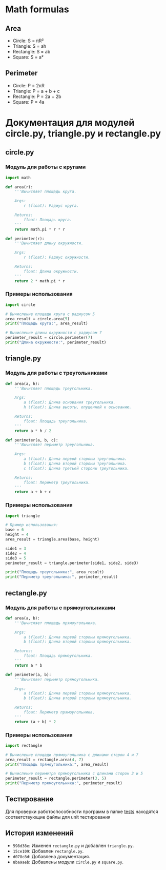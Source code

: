 # Math formulas
## Area
- Circle: S = πR²
- Triangle: S = ah
- Rectangle: S = ab
- Square: S = a²

## Perimeter
- Circle: P = 2πR
- Triangle: P = a + b + c
- Rectangle: P = 2a + 2b
- Square: P = 4a

# Документация для модулей circle.py, triangle.py и rectangle.py

## circle.py

### Модуль для работы с кругами

```python
import math

def area(r):
    '''Вычисляет площадь круга.

    Args:
        r (float): Радиус круга.

    Returns:
        float: Площадь круга.
    '''
    return math.pi * r * r

def perimeter(r):
    '''Вычисляет длину окружности.

    Args:
        r (float): Радиус окружности.

    Returns:
        float: Длина окружности.
    '''
    return 2 * math.pi * r
```
### Примеры использования
```python
import circle

# Вычисление площади круга с радиусом 5
area_result = circle.area(5)
print("Площадь круга:", area_result)

# Вычисление длины окружности с радиусом 7
perimeter_result = circle.perimeter(7)
print("Длина окружности:", perimeter_result)
```

## triangle.py

### Модуль для работы с треугольниками

```python
def area(a, h):
    '''Вычисляет площадь треугольника.

    Args:
        a (float): Длина основания треугольника.
        h (float): Длина высоты, опущенной к основанию.

    Returns:
        float: Площадь треугольника.
    '''
    return a * h / 2

def perimeter(a, b, c):
    '''Вычисляет периметр треугольника.

    Args:
        a (float): Длина первой стороны треугольника.
        b (float): Длина второй стороны треугольника.
        c (float): Длина третьей стороны треугольника.

    Returns:
        float: Периметр треугольника.
    '''
    return a + b + c
```
### Примеры использования
```python
import triangle

# Пример использования:
base = 6
height = 4
area_result = triangle.area(base, height)

side1 = 3
side2 = 4
side3 = 5
perimeter_result = triangle.perimeter(side1, side2, side3)

print("Площадь треугольника:", area_result)
print("Периметр треугольника:", perimeter_result)
```
## rectangle.py

### Модуль для работы с прямоугольниками

```python
def area(a, b):
    '''Вычисляет площадь прямоугольника.

    Args:
        a (float): Длина первой стороны прямоугольника.
        b (float): Длина второй стороны прямоугольника.

    Returns:
        float: Площадь прямоугольника.
    '''
    return a * b

def perimeter(a, b):
    '''Вычисляет периметр прямоугольника.

    Args:
        a (float): Длина первой стороны прямоугольника.
        b (float): Длина второй стороны прямоугольника.

    Returns:
        float: Периметр прямоугольника.
    '''
    return (a + b) * 2
```
### Примеры использования
```python
import rectangle

# Вычисление площади прямоугольника с длинами сторон 4 и 7
area_result = rectangle.area(4, 7)
print("Площадь прямоугольника:", area_result)

# Вычисление периметра прямоугольника с длинами сторон 3 и 5
perimeter_result = rectangle.perimeter(3, 5)
print("Периметр прямоугольника:", perimeter_result)
```

## Тестирование
Для проверки работоспособности программ в папке [tests](../tests) находятся соответствующие файлы для unit тестирования

## История изменений

- `598d38e`: Изменен `rectangle.py` и добавлен `triangle.py`.
- `15ce109`: Добавлен `rectangle.py`.
- `d078c8d`: Добавлена документация.
- `8ba9aeb`: Добавлены модули `circle.py` и `square.py`.
